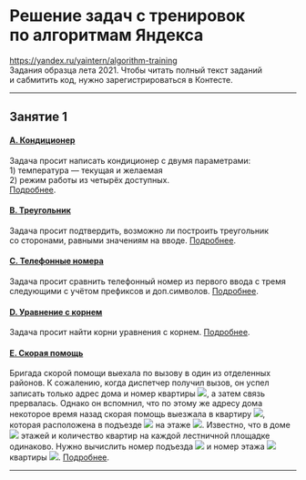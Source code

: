 # Решение задач с тренировок по алгоритмам Яндекса
https://yandex.ru/yaintern/algorithm-training  
Задания образца лета 2021. Чтобы читать полный текст заданий и сабмитить код, нужно зарегистрироваться в Контесте.

---

## Занятие 1
#### [A. Кондиционер](/01a.py)
Задача просит написать кондиционер с двумя параметрами:  
1) температура — текущая и желаемая  
2) режим работы из четырёх доступных.  
[Подробнее](https://contest.yandex.ru/contest/27393/problems/A/).


#### [B. Треугольник](/01b.py)
Задача просит подтвердить, возможно ли построить треугольник со сторонами, равными значениям на вводе. [Подробнее](https://contest.yandex.ru/contest/27393/problems/B/). 


#### [C. Телефонные номера](/01c.py)
Задача просит сравнить телефонный номер из первого ввода с тремя следующими с учётом префиксов и доп.символов. [Подробнее](https://contest.yandex.ru/contest/27393/problems/C/).


#### [D. Уравнение с корнем](/01d.py)
Задача просит найти корни уравнения с корнем. [Подробнее](https://contest.yandex.ru/contest/27393/problems/D/).


#### [E. Скорая помощь](/01e.py)
Бригада скорой помощи выехала по вызову в один из отделенных районов. К сожалению, когда диспетчер получил вызов, он успел записать только адрес дома и номер квартиры <img src="https://render.githubusercontent.com/render/math?math=K_1">, а затем связь прервалась. Однако он вспомнил, что по этому же адресу дома некоторое время назад скорая помощь выезжала в квартиру <img src="https://render.githubusercontent.com/render/math?math=K_2">, которая расположена в подъезде <img src="https://render.githubusercontent.com/render/math?math=P_2"> на этаже <img src="https://render.githubusercontent.com/render/math?math=N_2">. Известно, что в доме <img src="https://render.githubusercontent.com/render/math?math=M"> этажей и количество квартир на каждой лестничной площадке одинаково. Нужно вычислить номер подъезда <img src="https://render.githubusercontent.com/render/math?math=P_1"> и номер этажа <img src="https://render.githubusercontent.com/render/math?math=N_1"> квартиры <img src="https://render.githubusercontent.com/render/math?math=K_1">. [Подробнее](https://contest.yandex.ru/contest/27393/problems/E/).


---

